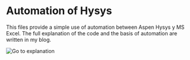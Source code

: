 # Automation of Hysys

This files provide a simple use of automation between Aspen Hysys y MS Excel.
The full explanation of the code and the basis of automation are written in my
blog.

![Go to explanation](https://oscarcontrerasnavas.github.io/import-data-from-aspen-hysys-into-excel/)